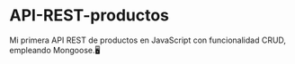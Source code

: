 # API-REST-productos
Mi primera API REST de productos en JavaScript con funcionalidad CRUD, empleando Mongoose.🖥️
